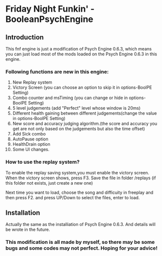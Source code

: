# Friday Night Funkin' - BooleanPsychEngine
## Introduction
This fnf engine is just a modification of Psych Engine 0.6.3, which means you can just load most of the mods loaded on the Psych Engine 0.6.3 in this engine.

### Following functions are new in this engine:
  1. New Replay system
  2. Victory Screen  (you can choose an option to skip it in options-BoolPE Setting)
  3. Combo counter and msTiming (you can change or hide in options-BoolPE Setting)
  4. 5 level judgements (add "Perfect" level whose window is 20ms)
  5. Different health gaining between different judgements(change the value in options-BoolPE Setting)  
  6. New score and accuracy judging algorithm.(the score and accuracy you get are not only based on the judgements but also the time offset)
  7. Add Sick combo
  8. AutoPause option
  9. HealthDrain option
  10. Some UI changes.

 ### How to use the replay system?
   To enable the replay saving system,you must enable the victory screen.
   When the victory screen shows, press F3.
   Save the file in folder /replays (if this folder not exists, just create a new one)
   
   Next time you want to load, choose the song and difficuity in freeplay and then press F2.
   and press UP/Down to select the files, enter to load.
## Installation
  Actually the same as the installiation of Psych Engine 0.6.3. And details will be wrote in the future.

### This modification is all made by myself, so there may be some bugs and some codes may not perfect. Hoping for your advice!
